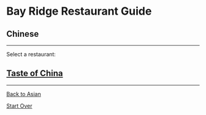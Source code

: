 # Bay Ridge Restaurant Guide
## Chinese
---
Select a restaurant:
## [Taste of China](http://www.brooklyntasteofchina.com/)
---
[Back to Asian](/asian.md)


[Start Over](../home.md)